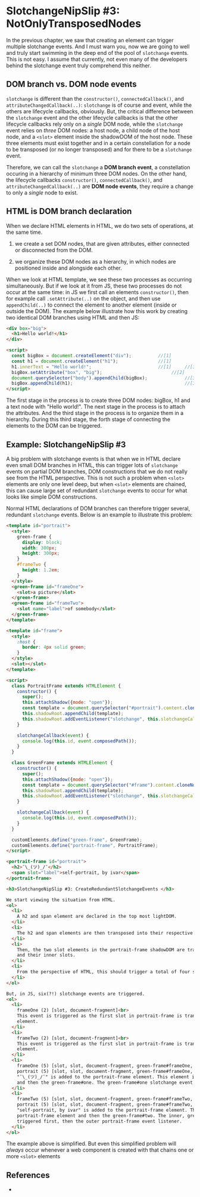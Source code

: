 # SlotchangeNipSlip #3: NotOnlyTransposedNodes

In the previous chapter, we saw that creating an element can trigger multiple slotchange events.
And I must warn you, now we are going to well and truly start swimming in the deep end of the pool
of `slotchange` events. This is not easy. I assume that currently, not even many of the developers
behind the slotchange event truly comprehend this neither.

## DOM branch vs. DOM node events

`slotchange` is different than the `constructor()`, `connectedCallback()`, and 
`attributeChangedCallback(..)`: `slotchange` is of course and event, while the others are lifecycle 
callbacks, obviously. But, the critical difference between the `slotchange` event and the other
lifecycle callbacks is that the other lifecycle callbacks rely only on a *single* DOM node, while 
the `slotchange` event relies on *three* DOM nodes: a host node, a child node of the host node, and
a `<slot>` element inside the shadowDOM of the host node.
These three elements must exist together and in a certain constellation for a node to be transposed 
(or no longer transposed) and for there to be a `slotchange` event.

Therefore, we can call the `slotchange` a **DOM branch event**, a constellation occuring in a 
hierarchy of minimum three DOM nodes. On the other hand, the lifecycle callbacks `constructor()`, 
`connectedCallback()`, and `attributeChangedCallback(..)` are **DOM node events**, they require a 
change to only a *single* node to exist.

## HTML is DOM branch declaration

When we declare HTML elements in HTML, we do two sets of operations, at the same time.

1. we create a set DOM nodes, that are given attributes, either connected or disconnected from the 
   DOM.
   
2. we organize these DOM nodes as a hierarchy, in which nodes are positioned inside and alongside 
   each other.
   
When we look at HTML template, we see these two processes as occurring simultaneously. But if we look
at it from JS, these two processes do not occur at the same time: in JS we first call an elements
`constructor()`, then for example call `.setAttribute(..)` on the object, and then use 
`appendChild(..)` to connect the element to another element (inside or outside the DOM). 
The example below illustrate how this work by creating two identical DOM branches using HTML and 
then JS:

```html
<div box="big">
  <h1>Hello world!</h1>
</div>

<script>
  const bigBox = document.createElement("div");          //[1]
  const h1 = document.createElement("h1");               //[1]
  h1.innerText = "Hello world!";                         //[1]     //[3]
  bigBox.setAttribute("box", "big");                          //[2]
  document.querySelector("body").appendChild(bigBox);              //[3] [4]
  bigBox.appendChild(h1);                                          //[3]
</script>
```
The first stage in the process is to create three DOM nodes: bigBox, h1 and a text node with 
"Hello world!". The next stage in the process is to attach the attributes. And the third stage
in the process is to organize them in a hierarchy. During this third stage, the forth stage of
connecting the elements to the DOM can be triggered.

## Example: SlotchangeNipSlip #3

A big problem with slotchange events is that when we in HTML declare even small DOM branches in 
HTML, this can trigger lots of `slotchange` events on partial DOM branches, DOM constructions that
we do not really see from the HTML perspective. This is not such a problem when `<slot>` elements
are only one level deep, but when `<slot>` elements are chained, this can cause large set of redundant
`slotchange` events to occur for what looks like simple DOM constructions. 

Normal HTML declarations of DOM branches can therefore trigger several, redundant `slotchange` events.
Below is an example to illustrate this problem:

```html
<template id="portrait">
  <style>
    green-frame {
      display: block;
      width: 300px;
      height: 300px;
    }
    #frameTwo {
      height: 1.2em;
    }
  </style>
  <green-frame id="frameOne">
    <slot>a picture</slot>
  </green-frame>
  <green-frame id="frameTwo">
    <slot name="label">of somebody</slot>
  </green-frame>
</template>

<template id="frame">
  <style>
    :host {
      border: 4px solid green;
    }
  </style>
  <slot></slot>
</template>

<script>
  class PortraitFrame extends HTMLElement {
    constructor() {
      super();
      this.attachShadow({mode: "open"});
      const template = document.querySelector("#portrait").content.cloneNode(true);
      this.shadowRoot.appendChild(template);
      this.shadowRoot.addEventListener("slotchange", this.slotchangeCallback.bind(this));
    }

    slotchangeCallback(event) {
      console.log(this.id, event.composedPath());
    }
  }

  class GreenFrame extends HTMLElement {
    constructor() {
      super();
      this.attachShadow({mode: "open"});
      const template = document.querySelector("#frame").content.cloneNode(true);
      this.shadowRoot.appendChild(template);
      this.shadowRoot.addEventListener("slotchange", this.slotchangeCallback.bind(this));
    }

    slotchangeCallback(event) {
      console.log(this.id, event.composedPath());
    }
  }

  customElements.define("green-frame", GreenFrame);
  customElements.define("portrait-frame", PortraitFrame);
</script>

<portrait-frame id="portrait">
  <h2>¯\_(ツ)_/¯</h2>
  <span slot="label">self-portrait, by ivar</span>
</portrait-frame>

<h3>SlotchangeNipSlip #3: CreateRedundantSlotchangeEvents </h3>

We start viewing the situation from HTML.
<ol>
  <li>
    A h2 and span element are declared in the top most lightDOM.
  </li>
  <li>
    The h2 and span elements are then transposed into their respective slot element in the portrait-frame shadowDOM.
  </li>
  <li>
    Then, the two slot elements in the portrait-frame shadowDOM are transposed into two different green-frame elements
    and their inner slots.
  </li>
  <li>
    From the perspective of HTML, this should trigger a total of four slotchange events.
  </li>
</ol>

But, in JS, six(?!) slotchange events are triggered.
<ol>
  <li>
    frameOne (2) [slot, document-fragment]<br>
    This event is triggered as the first slot in portrait-frame is transposed to the inner slot in the first green-frame
    element.
  </li>
  <li>
    frameTwo (2) [slot, document-fragment]<br>
    This event is triggered as the first slot in portrait-frame is transposed to the inner slot in the first green-frame
    element.
  </li>
  <li>
    frameOne (5) [slot, slot, document-fragment, green-frame#frameOne, document-fragment]<br>
    portrait (5) [slot, slot, document-fragment, green-frame#frameOne, document-fragment]<br>
    "¯\_(ツ)_/¯" is added to the portrait-frame element. This element is then transposed to the portrait-frame element
    and then the green-frame#one. The green-frame#one slotchange event listener is triggered first, then the portrait.
  </li>
  <li>
    frameTwo (5) [slot, slot, document-fragment, green-frame#frameTwo, document-fragment]<br>
    portrait (5) [slot, slot, document-fragment, green-frame#frameTwo, document-fragment]<br>
    "self-portrait, by ivar" is added to the portrait-frame element. This element is then transposed to the
    portrait-frame element and then the green-frame#two. The inner, green-frame#two slotchange event listener is
    triggered first, then the outer portrait-frame event listener.
  </li>
</ol>
```

The example above is simplified. But even this simplified problem will *always* occur whenever a web 
component is created with that chains one or more `<slot>` elements


## References

 * 